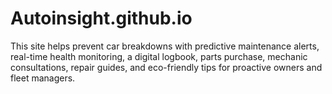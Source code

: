 # Autoinsight.github.io
 This site helps prevent car breakdowns with predictive maintenance alerts, real-time health monitoring, a digital logbook, parts purchase, mechanic consultations, repair guides, and eco-friendly tips for proactive owners and fleet managers.
